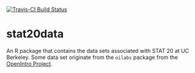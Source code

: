 [![Travis-CI Build Status](https://travis-ci.org/andrewpbray/oilabs.svg?branch=master)](https://travis-ci.org/andrewpbray/oilabs)

# stat20data
An R package that contains the data sets associated with STAT 20 at UC Berkeley. Some data set originate from the `oilabs` package from the [OpenIntro Project](https://openintro.org/).
